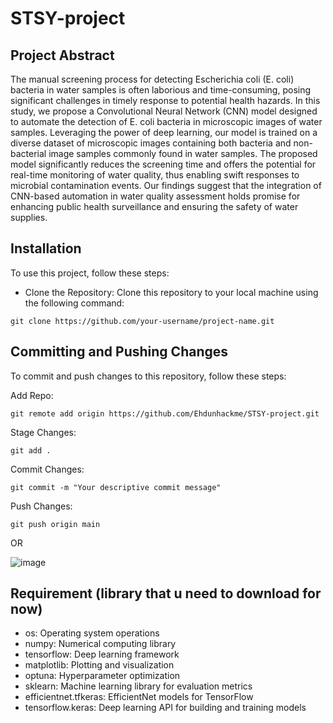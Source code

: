 # STSY-project

## Project Abstract

The manual screening process for detecting Escherichia coli (E. coli) bacteria in water samples is often laborious and time-consuming, posing significant challenges in timely response to potential health hazards. In this study, we propose a Convolutional Neural Network (CNN) model designed to automate the detection of E. coli bacteria in microscopic images of water samples. Leveraging the power of deep learning, our model is trained on a diverse dataset of microscopic images containing both bacteria and non-bacterial image samples commonly found in water samples. The proposed model significantly reduces the screening time and offers the potential for real-time monitoring of water quality, thus enabling swift responses to microbial contamination events. Our findings suggest that the integration of CNN-based automation in water quality assessment holds promise for enhancing public health surveillance and ensuring the safety of water supplies.

## Installation
To use this project, follow these steps:
- Clone the Repository: Clone this repository to your local machine using the following command:
```
git clone https://github.com/your-username/project-name.git
```
## Committing and Pushing Changes
To commit and push changes to this repository, follow these steps:

Add Repo:
```
git remote add origin https://github.com/Ehdunhackme/STSY-project.git
```
Stage Changes: 
```
git add .
```
Commit Changes: 
```
git commit -m "Your descriptive commit message"
```
Push Changes: 
```
git push origin main
```
OR

![image](https://github.com/Ehdunhackme/STSY-project/assets/75579286/30ee62e6-4627-441c-9a35-88fdf9c5db4b)


## Requirement (library that u need to download for now) 
- os: Operating system operations
- numpy: Numerical computing library
- tensorflow: Deep learning framework
- matplotlib: Plotting and visualization
- optuna: Hyperparameter optimization
- sklearn: Machine learning library for evaluation metrics
- efficientnet.tfkeras: EfficientNet models for TensorFlow
- tensorflow.keras: Deep learning API for building and training models
